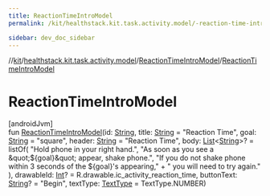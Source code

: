 ```yaml
---
title: ReactionTimeIntroModel
permalink: /kit/healthstack.kit.task.activity.model/-reaction-time-intro-model/-reaction-time-intro-model.html

sidebar: dev_doc_sidebar
---
```

//[kit](../../../kit.html)/[healthstack.kit.task.activity.model](../index.html)/[ReactionTimeIntroModel](index.html)/[ReactionTimeIntroModel](-reaction-time-intro-model.html)



# ReactionTimeIntroModel



[androidJvm]\
fun [ReactionTimeIntroModel](-reaction-time-intro-model.html)(id: [String](https://kotlinlang.org/api/latest/jvm/stdlib/kotlin/-string/index.html), title: [String](https://kotlinlang.org/api/latest/jvm/stdlib/kotlin/-string/index.html) = &quot;Reaction Time&quot;, goal: [String](https://kotlinlang.org/api/latest/jvm/stdlib/kotlin/-string/index.html) = &quot;square&quot;, header: [String](https://kotlinlang.org/api/latest/jvm/stdlib/kotlin/-string/index.html) = &quot;Reaction Time&quot;, body: [List](https://kotlinlang.org/api/latest/jvm/stdlib/kotlin.collections/-list/index.html)&lt;[String](https://kotlinlang.org/api/latest/jvm/stdlib/kotlin/-string/index.html)&gt;? = listOf(
        &quot;Hold phone in your right hand.&quot;,
        &quot;As soon as you see a \&quot;${goal}\&quot; appear, shake phone.&quot;,
        &quot;If you do not shake phone within 3 seconds of the ${goal}\'s appearing,&quot; +
            &quot; you will need to try again.&quot;
    ), drawableId: [Int](https://kotlinlang.org/api/latest/jvm/stdlib/kotlin/-int/index.html)? = R.drawable.ic_activity_reaction_time, buttonText: [String](https://kotlinlang.org/api/latest/jvm/stdlib/kotlin/-string/index.html)? = &quot;Begin&quot;, textType: [TextType](../../healthstack.kit.ui/-text-type/index.html) = TextType.NUMBER)




